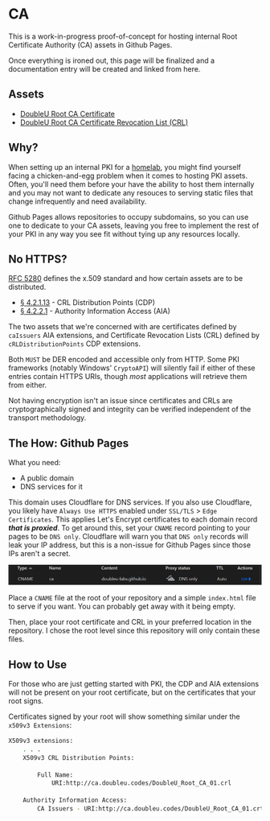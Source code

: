 # CA

This is a work-in-progress proof-of-concept for hosting internal Root
Certificate Authority (CA) assets in Github Pages.

Once everything is ironed out, this page will be finalized and a documentation
entry will be created and linked from here.

## Assets

- [DoubleU Root CA Certificate](/DoubleU_Root_CA_01.crt)
- [DoubleU Root CA Certificate Revocation List (CRL)](/DoubleU_Root_CA_01.crl)

## Why?

When setting up an internal PKI for a [homelab](https://www.reddit.com/r/homelab/),
you might find yourself facing a chicken-and-egg problem when it comes to
hosting PKI assets. Often, you'll need them before your have the ability to host
them internally and you may not want to dedicate any resouces to serving static
files that change infrequently and need availability.

Github Pages allows repositories to occupy subdomains, so you can use one to
dedicate to your CA assets, leaving you free to implement the rest of your PKI
in any way you see fit without tying up any resources locally.

## No HTTPS?

[RFC 5280](https://datatracker.ietf.org/doc/html/rfc5280) defines the x.509
standard and how certain assets are to be distributed.

- [&#167; 4.2.1.13](https://datatracker.ietf.org/doc/html/rfc5280#section-4.2.1.13) -
CRL Distribution Points (CDP)
- [&#167; 4.2.2.1](https://datatracker.ietf.org/doc/html/rfc5280#section-4.2.2.1) -
Authority Information Access (AIA)

The two assets that we're concerned with are certificates defined by `caIssuers`
AIA extensions, and Certificate Revocation Lists (CRL) defined by
`cRLDistributionPoints` CDP extensions.

Both `MUST` be DER encoded and accessible only from HTTP. Some PKI frameworks
(notably Windows' `CryptoAPI`) will silently fail if either of these entries
contain HTTPS URIs, though *most* applications will retrieve them from either.

Not having encryption isn't an issue since certificates and CRLs are
cryptographically signed and integrity can be verified independent of the
transport methodology.

## The How: Github Pages

What you need:

- A public domain
- DNS services for it

This domain uses Cloudflare for DNS services. If you also use Cloudflare, you
likely have `Always Use HTTPS` enabled under `SSL/TLS` > `Edge Certificates`.
This applies Let's Encrypt certificates to each domain record ***that is
proxied***. To get around this, set your `CNAME` record pointing to your pages
to be `DNS only`. Cloudflare will warn you that `DNS only` records will leak
your IP address, but this is a non-issue for Github Pages since those IPs aren't
a secret.

![Cloudflare DNS Record](image/cname.png)

Place a `CNAME` file at the root of your repository and a simple `index.html`
file to serve if you want. You can probably get away with it being empty.

Then, place your root certificate and CRL in your preferred location in the
repository. I chose the root level since this repository will only contain these
files.

## How to Use

For those who are just getting started with PKI, the CDP and AIA extensions will
not be present on your root certificate, but on the certificates that your root
signs.

Certificates signed by your root will show something similar under the `x509v3
Extensions`:

```sh
X509v3 extensions:
    . . .
    X509v3 CRL Distribution Points:

        Full Name:
            URI:http://ca.doubleu.codes/DoubleU_Root_CA_01.crl

    Authority Information Access:
        CA Issuers - URI:http://ca.doubleu.codes/DoubleU_Root_CA_01.crt
```
